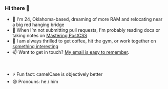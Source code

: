 ### Hi there 👋

- 🔭 I'm 24, Oklahoma-based, dreaming of more RAM and relocating near a big red hanging bridge
- 🌱 When I’m not submitting pull requests, I'm probably reading docs or taking notes on [Mastering PostCSS](https://github.com/PacktPublishing/Mastering-PostCSS-for-Web-Design)
- 👯 I am always thrilled to get coffee, hit the gym, or work together on [something interesting](https://claycurry.com/#interests)
- 📫 Want to get in touch? [My email is easy to remember](mailto:me@claycurry.com).
<br>

- ⚡ Fun fact: camelCase is objectively better
- 😄 Pronouns: he / him


<!--
**clay-curry/clay-curry** is a ✨ _special_ ✨ repository because its `README.md` (this file) appears on your GitHub profile.

Here are some ideas to get you started:


-->
